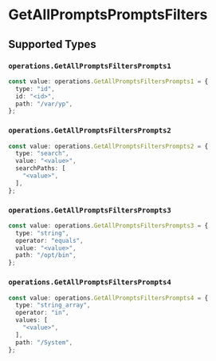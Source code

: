 # GetAllPromptsPromptsFilters


## Supported Types

### `operations.GetAllPromptsFiltersPrompts1`

```typescript
const value: operations.GetAllPromptsFiltersPrompts1 = {
  type: "id",
  id: "<id>",
  path: "/var/yp",
};
```

### `operations.GetAllPromptsFiltersPrompts2`

```typescript
const value: operations.GetAllPromptsFiltersPrompts2 = {
  type: "search",
  value: "<value>",
  searchPaths: [
    "<value>",
  ],
};
```

### `operations.GetAllPromptsFiltersPrompts3`

```typescript
const value: operations.GetAllPromptsFiltersPrompts3 = {
  type: "string",
  operator: "equals",
  value: "<value>",
  path: "/opt/bin",
};
```

### `operations.GetAllPromptsFiltersPrompts4`

```typescript
const value: operations.GetAllPromptsFiltersPrompts4 = {
  type: "string_array",
  operator: "in",
  values: [
    "<value>",
  ],
  path: "/System",
};
```

